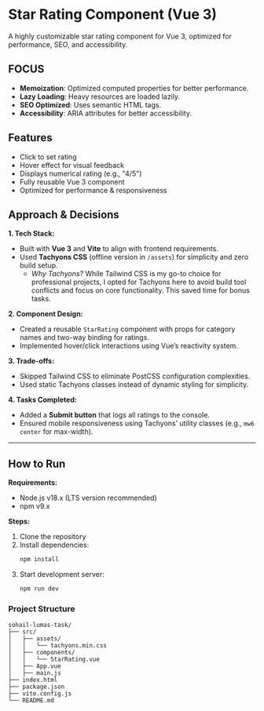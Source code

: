 # Star Rating Component (Vue 3)

A highly customizable star rating component for Vue 3, optimized for performance, SEO, and accessibility.

## FOCUS
- **Memoization**: Optimized computed properties for better performance.
- **Lazy Loading**: Heavy resources are loaded lazily.
- **SEO Optimized**: Uses semantic HTML tags.
- **Accessibility**: ARIA attributes for better accessibility.

## Features
- Click to set rating
- Hover effect for visual feedback
- Displays numerical rating (e.g., "4/5")
- Fully reusable Vue 3 component
- Optimized for performance & responsiveness

## Approach & Decisions
**1. Tech Stack:**
- Built with **Vue 3** and **Vite** to align with frontend requirements.
- Used **Tachyons CSS** (offline version in `/assets`) for simplicity and zero build setup.
  - *Why Tachyons?* While Tailwind CSS is my go-to choice for professional projects, I opted for Tachyons here to avoid build tool conflicts and focus on core functionality. This saved time for bonus tasks.

**2. Component Design:**
- Created a reusable `StarRating` component with props for category names and two-way binding for ratings.
- Implemented hover/click interactions using Vue’s reactivity system.

**3. Trade-offs:**
- Skipped Tailwind CSS to eliminate PostCSS configuration complexities.
- Used static Tachyons classes instead of dynamic styling for simplicity.

**4. Tasks Completed:**
- Added a **Submit button** that logs all ratings to the console.
- Ensured mobile responsiveness using Tachyons’ utility classes (e.g., `mw6 center` for max-width).

---

## How to Run
**Requirements:**
- Node.js v18.x (LTS version recommended)
- npm v9.x

**Steps:**
1. Clone the repository  
2. Install dependencies:  
   ```bash
   npm install
3. Start development server: 
   ```bash
   npm run dev

### Project Structure
```plaintext
sohail-lumas-task/
├── src/
│   ├── assets/
│   │   └── tachyons.min.css
│   ├── components/
│   │   └── StarRating.vue
│   ├── App.vue
│   ├── main.js
├── index.html
├── package.json
├── vite.config.js
└── README.md
```
